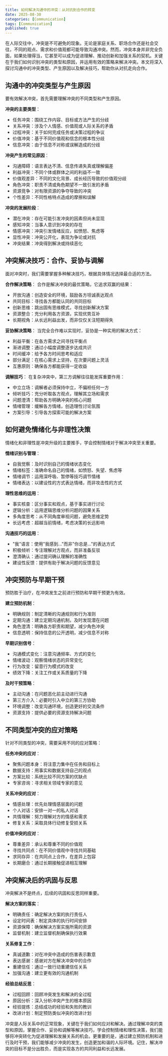```yaml
---
title: 如何解决沟通中的冲突：从对抗到合作的转变
date: 2025-08-30
categories: [Communication]
tags: [Communication]
published: true
---
```


在人际交往中，冲突是不可避免的现象。无论是家庭关系、职场合作还是社会交往，不同的观点、需求和价值观都可能导致沟通冲突。然而，冲突本身并非完全负面，如果处理得当，它甚至可以成为促进理解、推动创新和加强关系的契机。关键在于我们如何识别冲突的类型和原因，并运用有效的策略来解决冲突。本文将深入探讨沟通中的冲突类型、产生原因以及解决技巧，帮助你从对抗走向合作。

## 沟通中的冲突类型与产生原因

要有效解决冲突，首先需要理解冲突的不同类型和产生原因。

**冲突的主要类型**：
- 任务冲突：围绕工作内容、目标或方法产生的分歧
- 关系冲突：涉及个人情感、价值观或人际关系的矛盾
- 过程冲突：关于如何完成任务或决策过程的争议
- 价值冲突：基于不同价值观和信念的根本性分歧
- 信息冲突：由于信息不对称或误解造成的分歧

**冲突产生的常见原因**：
- 沟通障碍：语言表达不清、信息传递失真或理解偏差
- 利益冲突：不同个体或群体之间的利益不一致
- 价值观差异：不同的文化背景、成长经历导致的价值观分歧
- 角色冲突：职责不清或角色期望不一致引发的矛盾
- 资源竞争：对有限资源的争夺导致的冲突
- 个性差异：不同性格特点造成的摩擦和误解

**冲突的发展阶段**：
- 潜在冲突：存在可能引发冲突的因素但尚未显现
- 感知冲突：当事人意识到冲突的存在
- 情感冲突：冲突引发情绪反应，如愤怒、焦虑等
- 显性冲突：冲突公开化，表现为争论或对抗
- 冲突结果：冲突得到解决或持续恶化

## 冲突解决技巧：合作、妥协与调解

面对冲突时，我们需要掌握多种解决技巧，根据具体情况选择最合适的方法。

**合作解决策略**：
合作是解决冲突的最优策略，它追求双赢的结果：
- 开放沟通：创造安全的环境，鼓励各方坦诚表达观点
- 共同目标：寻找各方都能认同的共同目标
- 创新思维：跳出固有思维模式，寻找创新解决方案
- 资源整合：充分利用各方资源，实现优势互补
- 长期视角：从长远利益出发，而非仅仅关注短期得失

**妥协解决策略**：
当完全合作难以实现时，妥协是一种实用的解决方式：
- 利益平衡：在各方需求之间寻找平衡点
- 渐进调整：通过小幅度调整逐步达成共识
- 时间缓冲：给予各方时间思考和适应
- 部分满足：在核心需求上坚持，在次要问题上灵活
- 互惠原则：确保各方都能获得一定收益

**调解技巧**：
在复杂冲突中，第三方调解往往能发挥重要作用：
- 中立立场：调解者必须保持中立，不偏袒任何一方
- 倾听技巧：充分听取各方观点，理解其立场和需求
- 问题澄清：帮助各方明确冲突的核心问题
- 情绪管理：缓解各方情绪，创造理性讨论氛围
- 方案引导：引导各方探索可能的解决方案

## 如何避免情绪化与非理性决策

情绪化和非理性是冲突升级的主要推手，学会控制情绪对于解决冲突至关重要。

**情绪识别与管理**：
- 自我觉察：及时识别自己的情绪状态变化
- 情绪标签：准确命名自己的情绪，如愤怒、失望、焦虑等
- 情绪调节：运用深呼吸、暂停等技巧调节情绪
- 情绪表达：以建设性的方式表达情绪，而非攻击性的方式

**理性思维的运用**：
- 事实核查：区分事实和观点，基于事实进行讨论
- 逻辑分析：运用逻辑思维分析问题的因果关系
- 多角度思考：从不同角度审视问题，避免思维定势
- 长远考虑：超越当前情绪，考虑决策的长远影响

**沟通技巧的运用**：
- "我"语言：使用"我感到..."而非"你总是..."的表达方式
- 积极倾听：专注理解对方观点，而非准备反驳
- 澄清确认：通过提问确认理解的准确性
- 建设性反馈：提供有助于解决问题的反馈意见

## 冲突预防与早期干预

预防胜于治疗，在冲突发生之前进行预防和早期干预更为有效。

**建立预防机制**：
- 明确规则：制定清晰的沟通规则和行为准则
- 定期沟通：建立定期沟通机制，及时发现潜在问题
- 角色澄清：明确各方职责和期望，减少角色冲突
- 信息透明：保持信息的公开透明，减少信息不对称

**早期识别信号**：
- 沟通模式变化：注意沟通频率、方式的变化
- 情绪波动：观察情绪状态的异常变化
- 行为改变：留意行为模式的改变
- 绩效下降：关注工作或关系质量的下降

**及时干预策略**：
- 主动沟通：在问题恶化前主动进行沟通
- 第三方介入：必要时引入中立的第三方协助
- 环境调整：改变沟通环境，创造更好的交流条件
- 资源支持：提供必要的资源支持解决问题

## 不同类型冲突的应对策略

针对不同类型的冲突，需要采用不同的应对策略：

**任务冲突的应对**：
- 聚焦问题本身：将注意力集中在任务和目标上
- 数据支持：用事实和数据支持自己的观点
- 方案比较：系统比较不同方案的优缺点
- 专家咨询：寻求相关领域专家的意见

**关系冲突的应对**：
- 情感处理：优先处理情感层面的问题
- 个人对话：安排一对一的私人对话
- 共情理解：努力理解对方的情感和需求
- 修复关系：采取具体行动修复受损关系

**价值冲突的应对**：
- 尊重差异：承认和尊重不同的价值观
- 寻找共同点：在不同价值观中寻找共同基础
- 求同存异：在共同点上合作，在差异上包容
- 长期磨合：通过长期接触促进相互理解

## 冲突解决后的巩固与反思

冲突解决不是终点，后续的巩固和反思同样重要。

**解决方案的落实**：
- 明确责任：确定解决方案的执行责任人
- 设定时间表：制定具体的执行时间安排
- 资源保障：确保解决方案实施所需的资源
- 监督机制：建立监督机制确保执行效果

**关系修复工作**：
- 真诚道歉：对在冲突中造成的伤害表示歉意
- 表达感谢：感谢对方在解决冲突中的合作
- 重建信任：通过一致行动重建信任关系
- 加强沟通：建立更有效的沟通机制

**经验总结反思**：
- 过程回顾：回顾冲突发生和解决的全过程
- 原因分析：深入分析冲突产生的根本原因
- 经验提炼：总结成功的经验和失败的教训
- 改进计划：制定预防类似冲突的改进计划

冲突是人际关系中的正常现象，关键在于我们如何应对和解决。通过理解冲突的类型和原因，掌握合作、妥协和调解等解决技巧，学会控制情绪和理性决策，我们能够将冲突转化为促进理解和发展关系的机会。更重要的是，通过建立预防机制和进行及时干预，我们能够减少冲突的发生，创造更加和谐的人际环境。记住，解决冲突的目标不是分出胜负，而是实现各方的共同利益和长远发展。